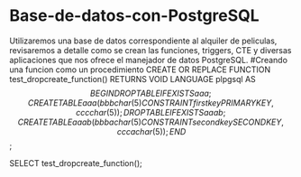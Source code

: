 # Base-de-datos-con-PostgreSQL
Utilizaremos una base de datos correspondiente al alquiler de peliculas, revisaremos a detalle como se crean las funciones, triggers, CTE y diversas aplicaciones que nos ofrece el manejador de datos PostgreSQL. 
#Creando una funcion como un procedimiento 
CREATE OR REPLACE FUNCTION test_dropcreate_function()
RETURNS VOID
LANGUAGE plpgsql
AS $$
BEGIN
	DROP TABLE IF EXISTS aaa;
	CREATE TABLE aaa (bbb char(5) CONSTRAINT firstkey PRIMARY KEY, ccc char(5));
	DROP TABLE IF EXISTS aaab;
	CREATE TABLE aaab (bbba char(5) CONSTRAINT secondkey SECOND KEY, ccca char(5));
END
$$;

SELECT test_dropcreate_function();
